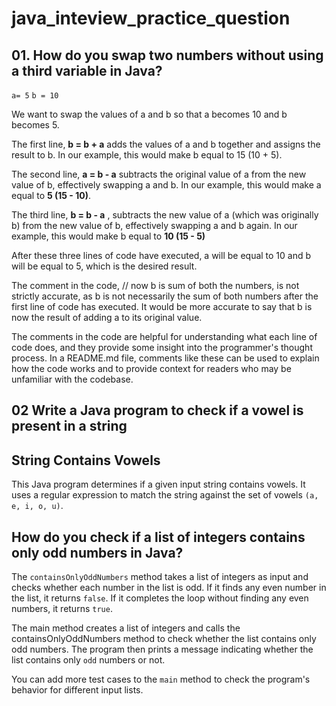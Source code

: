 # java_inteview_practice_question
## 01. How do you swap two numbers without using a third variable in Java?

`a= 5` 
`b = 10` 

We want to swap the values of a and b so that a becomes 10 and b becomes 5.

The first line, **b = b + a** adds the values of a and b together and assigns the result to b. In our example, this would make b equal to 15 (10 + 5).

The second line,  **a = b - a** subtracts the original value of a from the new value of b, effectively swapping a and b. In our example, this would make a equal to **5 (15 - 10)**.

The third line, **b = b - a** , subtracts the new value of a (which was originally b) from the new value of b, effectively swapping a and b again. In our example, this would make b equal to **10 (15 - 5)** 

After these three lines of code have executed, a will be equal to 10 and b will be equal to 5, which is the desired result.

The comment in the code, // now b is sum of both the numbers, is not strictly accurate, as b is not necessarily the sum of both numbers after the first line of code has executed. It would be more accurate to say that b is now the result of adding a to its original value.

The comments in the code are helpful for understanding what each line of code does, and they provide some insight into the programmer's thought process. In a README.md file, comments like these can be used to explain how the code works and to provide context for readers who may be unfamiliar with the codebase.


## 02 Write a Java program to check if a vowel is present in a string
##  String Contains Vowels

This Java program determines if a given input string contains vowels. It uses a regular expression to match the string against the set of vowels 
`(a, e, i, o, u)`.

## How do you check if a list of integers contains only odd numbers in Java?

The `containsOnlyOddNumbers` method takes a list of integers as input and checks whether each number in the list is odd. If it finds any even number in the list, it returns `false`. If it completes the loop without finding any even numbers, it returns `true`.

The main method creates a list of integers and calls the containsOnlyOddNumbers method to check whether the list contains only odd numbers. The program then prints a message indicating whether the list contains only `odd` numbers or not.

You can add more test cases to the `main` method to check the program's behavior for different input lists.





